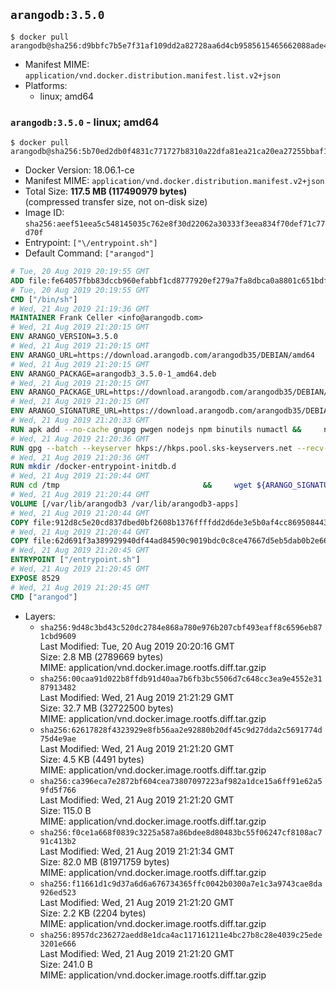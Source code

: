 ## `arangodb:3.5.0`

```console
$ docker pull arangodb@sha256:d9bbfc7b5e7f31af109dd2a82728aa6d4cb9585615465662088ade412b0e6cc0
```

-	Manifest MIME: `application/vnd.docker.distribution.manifest.list.v2+json`
-	Platforms:
	-	linux; amd64

### `arangodb:3.5.0` - linux; amd64

```console
$ docker pull arangodb@sha256:5b70ed2db0f4831c771727b8310a22dfa81ea21ca20ea27255bbaf1d1346f610
```

-	Docker Version: 18.06.1-ce
-	Manifest MIME: `application/vnd.docker.distribution.manifest.v2+json`
-	Total Size: **117.5 MB (117490979 bytes)**  
	(compressed transfer size, not on-disk size)
-	Image ID: `sha256:aeef51eea5c548145035c762e8f30d22062a30333f3eea834f70def71c77d70f`
-	Entrypoint: `["\/entrypoint.sh"]`
-	Default Command: `["arangod"]`

```dockerfile
# Tue, 20 Aug 2019 20:19:55 GMT
ADD file:fe64057fbb83dccb960efabbf1cd8777920ef279a7fa8dbca0a8801c651bdf7c in / 
# Tue, 20 Aug 2019 20:19:55 GMT
CMD ["/bin/sh"]
# Wed, 21 Aug 2019 21:19:36 GMT
MAINTAINER Frank Celler <info@arangodb.com>
# Wed, 21 Aug 2019 21:20:15 GMT
ENV ARANGO_VERSION=3.5.0
# Wed, 21 Aug 2019 21:20:15 GMT
ENV ARANGO_URL=https://download.arangodb.com/arangodb35/DEBIAN/amd64
# Wed, 21 Aug 2019 21:20:15 GMT
ENV ARANGO_PACKAGE=arangodb3_3.5.0-1_amd64.deb
# Wed, 21 Aug 2019 21:20:15 GMT
ENV ARANGO_PACKAGE_URL=https://download.arangodb.com/arangodb35/DEBIAN/amd64/arangodb3_3.5.0-1_amd64.deb
# Wed, 21 Aug 2019 21:20:15 GMT
ENV ARANGO_SIGNATURE_URL=https://download.arangodb.com/arangodb35/DEBIAN/amd64/arangodb3_3.5.0-1_amd64.deb.asc
# Wed, 21 Aug 2019 21:20:33 GMT
RUN apk add --no-cache gnupg pwgen nodejs npm binutils numactl &&     npm install -g foxx-cli &&     rm -rf /root/.npm
# Wed, 21 Aug 2019 21:20:36 GMT
RUN gpg --batch --keyserver hkps://hkps.pool.sks-keyservers.net --recv-keys CD8CB0F1E0AD5B52E93F41E7EA93F5E56E751E9B
# Wed, 21 Aug 2019 21:20:36 GMT
RUN mkdir /docker-entrypoint-initdb.d
# Wed, 21 Aug 2019 21:20:44 GMT
RUN cd /tmp                                &&     wget ${ARANGO_SIGNATURE_URL}           &&     wget ${ARANGO_PACKAGE_URL}             &&     gpg --verify ${ARANGO_PACKAGE}.asc     &&     ar x ${ARANGO_PACKAGE} data.tar.gz     &&     tar -C / -x -z -f data.tar.gz          &&     sed -ri         -e 's!127\.0\.0\.1!0.0.0.0!g'         -e 's!^(file\s*=\s*).*!\1 -!'         -e 's!^\s*uid\s*=.*!!'         /etc/arangodb3/arangod.conf        &&     echo chgrp 0 /var/lib/arangodb3 /var/lib/arangodb3-apps &&     echo chmod 775 /var/lib/arangodb3 /var/lib/arangodb3-apps &&     rm -f /usr/bin/foxx &&     rm -f ${ARANGO_PACKAGE}* data.tar.gz &&     apk del gnupg
# Wed, 21 Aug 2019 21:20:44 GMT
VOLUME [/var/lib/arangodb3 /var/lib/arangodb3-apps]
# Wed, 21 Aug 2019 21:20:44 GMT
COPY file:912d8c5e20cd837dbed0bf2608b1376ffffdd2d6de3e5b0af4cc869508443235 in /entrypoint.sh 
# Wed, 21 Aug 2019 21:20:44 GMT
COPY file:62d691f3a389929940df44ad84590c9019bdc0c8ce47667d5eb5dab0b2e66954 in /usr/bin/foxx 
# Wed, 21 Aug 2019 21:20:45 GMT
ENTRYPOINT ["/entrypoint.sh"]
# Wed, 21 Aug 2019 21:20:45 GMT
EXPOSE 8529
# Wed, 21 Aug 2019 21:20:45 GMT
CMD ["arangod"]
```

-	Layers:
	-	`sha256:9d48c3bd43c520dc2784e868a780e976b207cbf493eaff8c6596eb871cbd9609`  
		Last Modified: Tue, 20 Aug 2019 20:20:16 GMT  
		Size: 2.8 MB (2789669 bytes)  
		MIME: application/vnd.docker.image.rootfs.diff.tar.gzip
	-	`sha256:00caa91d022b8ffdb91d40aa7b6fb3bc5506d7c648cc3ea9e4552e3187913482`  
		Last Modified: Wed, 21 Aug 2019 21:21:29 GMT  
		Size: 32.7 MB (32722500 bytes)  
		MIME: application/vnd.docker.image.rootfs.diff.tar.gzip
	-	`sha256:62617828f4323929e8fb56aa2e92880b20df45c9d27dda2c5691774d75d4e9ae`  
		Last Modified: Wed, 21 Aug 2019 21:21:20 GMT  
		Size: 4.5 KB (4491 bytes)  
		MIME: application/vnd.docker.image.rootfs.diff.tar.gzip
	-	`sha256:ca396eca7e2872bf604cea73807097223af982a1dce15a6ff91e62a59fd5f766`  
		Last Modified: Wed, 21 Aug 2019 21:21:20 GMT  
		Size: 115.0 B  
		MIME: application/vnd.docker.image.rootfs.diff.tar.gzip
	-	`sha256:f0ce1a668f0839c3225a587a86bdee8d80483bc55f06247cf8108ac791c413b2`  
		Last Modified: Wed, 21 Aug 2019 21:21:34 GMT  
		Size: 82.0 MB (81971759 bytes)  
		MIME: application/vnd.docker.image.rootfs.diff.tar.gzip
	-	`sha256:f11661d1c9d37a6d6a676734365ffc0042b0300a7e1c3a9743cae8da926ed523`  
		Last Modified: Wed, 21 Aug 2019 21:21:20 GMT  
		Size: 2.2 KB (2204 bytes)  
		MIME: application/vnd.docker.image.rootfs.diff.tar.gzip
	-	`sha256:8957dc236272aedd8e1dca4ac117161211e4bc27b8c28e4039c25ede3201e666`  
		Last Modified: Wed, 21 Aug 2019 21:21:20 GMT  
		Size: 241.0 B  
		MIME: application/vnd.docker.image.rootfs.diff.tar.gzip
